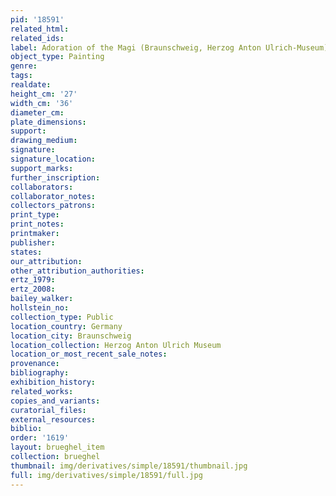 ```yaml
---
pid: '18591'
related_html: 
related_ids: 
label: Adoration of the Magi (Braunschweig, Herzog Anton Ulrich-Museum)
object_type: Painting
genre: 
tags: 
realdate: 
height_cm: '27'
width_cm: '36'
diameter_cm: 
plate_dimensions: 
support: 
drawing_medium: 
signature: 
signature_location: 
support_marks: 
further_inscription: 
collaborators: 
collaborator_notes: 
collectors_patrons: 
print_type: 
print_notes: 
printmaker: 
publisher: 
states: 
our_attribution: 
other_attribution_authorities: 
ertz_1979: 
ertz_2008: 
bailey_walker: 
hollstein_no: 
collection_type: Public
location_country: Germany
location_city: Braunschweig
location_collection: Herzog Anton Ulrich Museum
location_or_most_recent_sale_notes: 
provenance: 
bibliography: 
exhibition_history: 
related_works: 
copies_and_variants: 
curatorial_files: 
external_resources: 
biblio: 
order: '1619'
layout: brueghel_item
collection: brueghel
thumbnail: img/derivatives/simple/18591/thumbnail.jpg
full: img/derivatives/simple/18591/full.jpg
---
```

